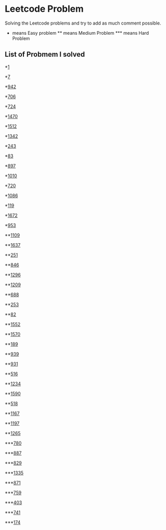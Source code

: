 # Leetcode Problem

Solving the Leetcode problems and try to add as much comment possible.
*    means Easy problem
**   means Medium Problem
***  means Hard Problem

## List of Probmem I solved

*[1](https://leetcode.com/problems/two-sum/)

*[7](https://leetcode.com/problems/reverse-integer/)

*[942](https://leetcode.com/problems/di-string-match/)

*[706](https://leetcode.com/problems/design-hashmap/)

*[724](https://leetcode.com/problems/find-pivot-index/)

*[1470](https://leetcode.com/problems/shuffle-the-array/)

*[1512](https://leetcode.com/problems/number-of-good-pairs/)

*[1342](https://leetcode.com/problems/number-of-steps-to-reduce-a-number-to-zero/)

*[243](https://leetcode.com/problems/shortest-word-distance/)

*[83](https://leetcode.com/problems/remove-duplicates-from-sorted-list/)

*[897](https://leetcode.com/problems/increasing-order-search-tree/)

*[1010](https://leetcode.com/problems/pairs-of-songs-with-total-durations-divisible-by-60/)

*[720](https://leetcode.com/problems/longest-word-in-dictionary/)

*[1086](https://leetcode.com/problems/high-five/)

*[119](https://leetcode.com/problems/pascals-triangle-ii/)

*[1672](https://leetcode.com/problems/richest-customer-wealth/)

*[953](https://leetcode.com/problems/verifying-an-alien-dictionary/)

**[1109](https://leetcode.com/problems/corporate-flight-bookings/)

**[1637](https://leetcode.com/problems/widest-vertical-area-between-two-points-containing-no-points/)

**[251](https://leetcode.com/problems/flatten-2d-vector/)

**[846](https://leetcode.com/problems/hand-of-straights/)

**[1296](https://leetcode.com/problems/divide-array-in-sets-of-k-consecutive-numbers/)

**[1209](https://leetcode.com/problems/remove-all-adjacent-duplicates-in-string-ii/)

**[688](https://leetcode.com/problems/knight-probability-in-chessboard/)

**[253](https://leetcode.com/problems/meeting-rooms-ii/)

**[82](https://leetcode.com/problems/remove-duplicates-from-sorted-list-ii/)

**[1552](https://leetcode.com/problems/magnetic-force-between-two-balls/)

**[1570](https://leetcode.com/problems/dot-product-of-two-sparse-vectors/)

**[189](https://leetcode.com/problems/rotate-array/)

**[939](https://leetcode.com/problems/minimum-area-rectangle/)

**[931](https://leetcode.com/problems/minimum-falling-path-sum/)

**[516](https://leetcode.com/problems/longest-palindromic-subsequence/)

**[1234](https://leetcode.com/problems/replace-the-substring-for-balanced-string/)

**[1590](https://leetcode.com/problems/make-sum-divisible-by-p/)

**[518](https://leetcode.com/problems/coin-change-2/)

**[1167](https://leetcode.com/problems/minimum-cost-to-connect-sticks/)

**[1197](https://leetcode.com/problems/minimum-knight-moves/)

**[1265](https://leetcode.com/problems/print-immutable-linked-list-in-reverse/)

***[780](https://leetcode.com/problems/reaching-points/)

***[887](https://leetcode.com/problems/super-egg-drop/)

***[829](https://leetcode.com/problems/consecutive-numbers-sum/)

***[1335](https://leetcode.com/problems/minimum-difficulty-of-a-job-schedule/)

***[871](https://leetcode.com/problems/minimum-number-of-refueling-stops/)

***[759](https://leetcode.com/problems/employee-free-time/)

***[403](https://leetcode.com/problems/frog-jump/)

***[741](https://leetcode.com/problems/cherry-pickup/)

***[174](https://leetcode.com/problems/dungeon-game/)